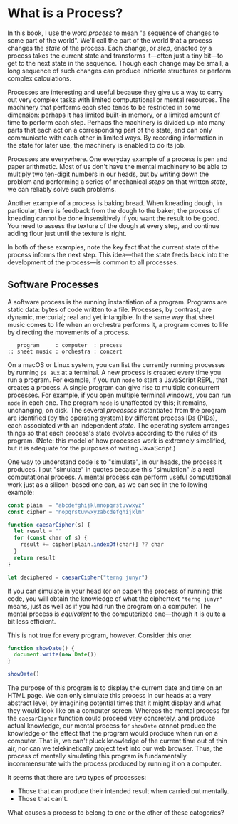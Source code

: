 # What is a Process?

In this book, I use the word _process_ to mean "a sequence of changes to some part of the world". We'll call the part of the world that a process changes the _state_ of the process. Each change, or _step_, enacted by a process takes the current state and transforms it—often just a tiny bit—to get to the next state in the sequence. Though each change may be small, a long sequence of such changes can produce intricate structures or perform complex calculations.

Processes are interesting and useful because they give us a way to carry out very complex tasks with limited computational or mental resources. The machinery that performs each step tends to be restricted in some dimension: perhaps it has limited built-in memory, or a limited amount of time to perform each step. Perhaps the machinery is divided up into many parts that each act on a corresponding part of the state, and can only communicate with each other in limited ways. By recording information in the state for later use, the machinery is enabled to do its job.

Processes are everywhere. One everyday example of a process is pen and paper arithmetic. Most of us don't have the mental machinery to be able to multiply two ten-digit numbers in our heads, but by writing down the problem and performing a series of mechanical _steps_ on that written _state_, we can reliably solve such problems.

Another example of a process is baking bread. When kneading dough, in particular, there is feedback from the dough to the baker; the process of kneading cannot be done insensitively if you want the result to be good. You need to assess the texture of the dough at every step, and continue adding flour just until the texture is right.

In both of these examples, note the key fact that the current state of the process informs the next step. This idea—that the state feeds back into the development of the process—is common to all processes.

## Software Processes

A software process is the running instantiation of a program. Programs are static data: bytes of code written to a file. Processes, by contrast, are dynamic, mercurial; real and yet intangible. In the same way that sheet music comes to life when an orchestra performs it, a program comes to life by directing the movements of a process.

```
   program     : computer  : process
:: sheet music : orchestra : concert
```

On a macOS or Linux system, you can list the currently running processes by running `ps aux` at a terminal. A new process is created every time you run a program. For example, if you run `node` to start a JavaScript REPL, that creates a process. A single program can give rise to multiple concurrent processes. For example, if you open multiple terminal windows, you can run `node` in each one. The program `node` is unaffected by this; it remains, unchanging, on disk. The several _processes_ instantiated from the program are identified (by the operating system) by different process IDs (PIDs), each associated with an independent _state_. The operating system arranges things so that each process's state evolves according to the rules of its program. (Note: this model of how processes work is extremely simplified, but it is adequate for the purposes of writing JavaScript.)

One way to understand code is to "simulate", in our heads, the process it produces. I put "simulate" in quotes because this "simulation" _is_ a real computational process. A mental process can perform useful computational work just as a silicon-based one can, as we can see in the following example:

```js
const plain  = "abcdefghijklmnopqrstuvwxyz"
const cipher = "nopqrstuvwxyzabcdefghijklm"

function caesarCipher(s) {
  let result = ""
  for (const char of s) {
    result += cipher[plain.indexOf(char)] ?? char
  }
  return result
}

let deciphered = caesarCipher("terng junyr")
```

If you can simulate in your head (or on paper) the process of running this code, you will obtain the knowledge of what the ciphertext `"terng junyr"` means, just as well as if you had run the program on a computer. The mental process is _equivalent_ to the computerized one—though it is quite a bit less efficient.

This is not true for every program, however. Consider this one:

```js
function showDate() {
  document.write(new Date())
}

showDate()
```

The purpose of this program is to display the current date and time on an HTML page. We can only simulate this process in our heads at a very abstract level, by imagining potential times that it might display and what they would look like on a computer screen. Whereas the mental process for the `caesarCipher` function could proceed very concretely, and produce actual knowledge, our mental process for `showDate` cannot produce the knowledge or the effect that the program would produce when run on a computer. That is, we can't pluck knowledge of the current time out of thin air, nor can we telekinetically project text into our web browser. Thus, the process of mentally simulating this program is fundamentally incommensurate with the process produced by running it on a computer.

It seems that there are two types of processes:

- Those that can produce their intended result when carried out mentally.
- Those that can't.

What causes a process to belong to one or the other of these categories? 

<!--

The processes listed by `ps aux` are what I'll call _operating system processes_; the abstract idea of a _software process_ is more general. Operating system processes are _Turing complete_, so an OS process can simulate any number of other processes—it can even simulate a whole operating system! We can think of `node` as being just such a process simulator. `node` processes can perform any number of tasks, from serving web requests to compiling TypeScript, by reading in the source code of a JavaScript program and then "simulating" the evolution of a process instantiated from that program. I put "simulating" in quotes because these "simulated" processes can do quite real and useful work!

We can go one level further, and create our own simulated processes within a JavaScript process. The mechanism JavaScript provides for this is _generator functions_. Here is an example of a generator function:

```js
function *greetForever() {
  let n = 0
  while (true) {
    console.log("Hello, world " + n + "!")
    n++
    yield
  }
}
```

The `*` before the function name makes `greetForever` a generator function. If we call `greetForever`, it does not enter an infinite loop, but simply returns a process-like object that JavaScript calls a `Generator`.

```js
const process = greetForever()
```

How do we actually run this process? We can call the `next()` method on it:

```js
process.next()
```

This causes the generator function to run until execution reaches a `yield` statement. Once a `yield` statement is reached, the process pauses execution, and the call to `next()` returns.

The visible effect of calling `process.next()` is that it logs `Hello, world 0!`. Internally, it also increments the `n` variable (part of the process's _state_). If we call `next()` again, it will log `Hello, world 1!`, and so on.

There is more to learn about generator functions in JavaScript, but it can wait for future chapters.

## Deterministic Processes

## Process to Processes

The title of this book, _Process to Processes_, refers to the twin facts that 1) all software is developed by some kind of _process_, and 2) the ultimate result of software development is a set of running _processes_ on one or more computers. Processes are the beginning and the end of software development, and they often show up in the middle, too. I will refer to the first type of process as a _development process_, and to the second type of process as a _software process_.

<!--
But what exactly *is* a process? We have an intuitive notion of what a *development process* is, abstracted from examples like Scrum, Extreme Programming, and Waterfall. A development process tells you what steps to follow to make software. We also use the word "process" to mean the running instantiation of a _program_. We can list the running *processes* on a macOS or Linux computer using the `ps aux` command. Is there some notion of a process that is general enough to cover both of these senses of the word? I think there is.

## Definition of "Process"

A process is a sequence of _states_, defined by an initial state, S<sub>0</sub>, and an _algorithm_ that obtains the (n+1)<sup>th</sup> state, S<sub>n+1</sub>, from the n<sup>th</sup> state, S<sub>n</sub>. You can think of each state as a bundle of information—or, if you like, as a data structure. The sequence of states in a process is potentially infinite.

Let's first look at how this definition applies to software processes. Suppose we have the following JavaScript program:

```js
let i = 1;
while (i < 10) {
  i++;
}
```

There is one variable in this program, `i`, so we can model the state of the process it generates as a data structure holding a number and some indication of which line of the program will be executed next. Something like this (TypeScript):

```ts
type State = {i?: number, nextLine: number}
```

When our program starts running, the initial state is (conceptually):

```js
state = {i: undefined, nextLine: 1}
```

The first line of the program sets `i` to `1`. After that line executes, our state is:

```js
state = {i: 1, nextLine: 2}
```

The second line of the program checks whether `i` is less than `10`, continuing at line 3 if so and at line 4 if not. In this case, `i` *is* less than `10`, so we go to line 3. The next state is:

```js
state = {i: 1, nextLine: 3}
```

Line 3 increments `i` and loops back to line 2.

```js
state = {i: 2, nextLine: 2}
```

On line 2, we perform the check again; `i` is still less than 10, so we go back to line 3.

```js
state = {i: 2, nextLine: 3}
```

The state keeps evolving as we go around and around the loop. Eventually, `i` reaches 10. Here's what the state looks like immediately after `i` is incremented to 10 on line 3:

```js
state = {i: 10, nextLine: 2}
```

Back on line 2, the `i < 10` comparison evaluates to `false`. We go to line 4.

```js
state = {i: 10, nextLine: 4}
```

Line 4 is the end of the program, so each subsequent state in the process will be the same as the current one. Our process has *halted*.

This precise definition of a process isn't a perfect fit for either *software processes* or *software development processes*, though the nature of the misfit is different in each case.

The definition doesn't perfectly apply to software processes because the state of a software process can be changed by an intervention from outside the process (e.g. an _interrupt_, or the result of a _system call_). So the process's algorithm doesn't fully determine the sequence of states.

-->